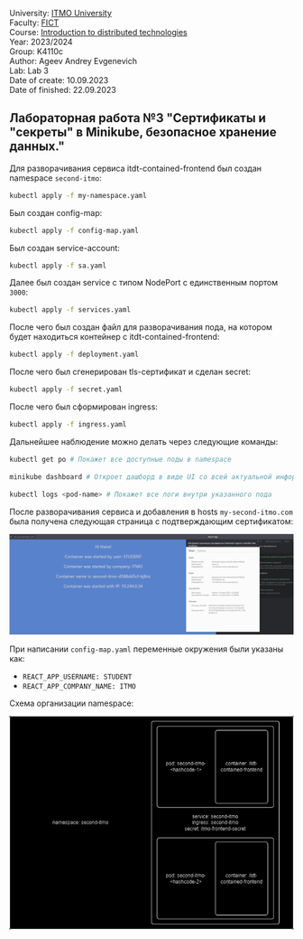 University: [ITMO University](https://itmo.ru/ru/)\
Faculty: [FICT](https://fict.itmo.ru)\
Course: [Introduction to distributed technologies](https://github.com/itmo-ict-faculty/introduction-to-distributed-technologies)\
Year: 2023/2024\
Group: K4110c\
Author: Ageev Andrey Evgenevich\
Lab: Lab 3\
Date of create: 10.09.2023\
Date of finished: 22.09.2023
## Лабораторная работа №3 "Сертификаты и "секреты" в Minikube, безопасное хранение данных."

Для разворачивания сервиса itdt-contained-frontend был создан namespace ```second-itmo```:

```bash 
kubectl apply -f my-namespace.yaml
```

Был создан config-map:

```bash 
kubectl apply -f config-map.yaml
```

Был создан service-account:

```bash 
kubectl apply -f sa.yaml
```

Далее был создан service с типом NodePort с единственным портом ```3000```:

```bash 
kubectl apply -f services.yaml
```

После чего был создан файл для разворачивания пода, на котором будет находиться контейнер с itdt-contained-frontend:

```bash 
kubectl apply -f deployment.yaml
```

После чего был сгенерирован tls-сертификат и сделан secret:

```bash 
kubectl apply -f secret.yaml
```

После чего был сформирован ingress:

```bash 
kubectl apply -f ingress.yaml
```

Дальнейшее наблюдение можно делать через следующие команды:

```bash 
kubectl get po # Покажет все доступные поды в namespace
```

```bash 
minikube dashboard # Откроет дашборд в виде UI со всей актуальной информации по каждому namespace
```

```bash 
kubectl logs <pod-name> # Покажет все логи внутри указанного пода
```

После разворачивания сервиса и добавления в hosts ```my-second-itmo.com``` была получена следующая страница c подтверждающим сертификатом:

![Стартовая страница](res/cert-screen.png)

При написании ```config-map.yaml``` переменные окружения были указаны как:
* ```REACT_APP_USERNAME: STUDENT```
* ```REACT_APP_COMPANY_NAME: ITMO```

Схема организации namespace:

![Диаграмма](res/lab3_d.png)
